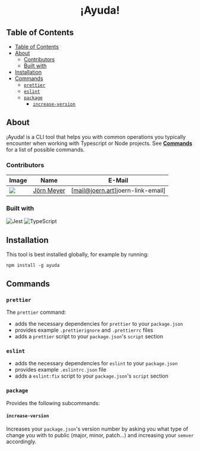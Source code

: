 <div align="center">
    <h1>¡Ayuda!</h1>
</div>

## Table of Contents

- [Table of Contents](#table-of-contents)
- [About](#about)
  - [Contributors](#contributors)
  - [Built with](#built-with)
- [Installation](#installation)
- [Commands](#commands)
  - [`prettier`](#prettier)
  - [`eslint`](#eslint)
  - [`package`](#package)
    - [`increase-version`](#increase-version)

## About

¡Ayuda! is a CLI tool that helps you with common operations you typically encounter when working with Typescript or Node projects. See [**Commands**](#commands) for a list of possible commands.

### Contributors

| Image             | Name                     | E-Mail                            |
| ----------------- | ------------------------ | --------------------------------- |
| ![][joern-avatar] | [Jörn Meyer][joern-link] | [mail@joern.art]joern-link-email] |

### Built with

![Jest](https://img.shields.io/badge/-jest-%23C21325?style=for-the-badge&logo=jest&logoColor=white)
![TypeScript](https://img.shields.io/badge/typescript-%23007ACC.svg?style=for-the-badge&logo=typescript&logoColor=white)

## Installation

This tool is best installed globally, for example by running:

`npm install -g ayuda`

## Commands

### `prettier`

The `prettier` command:

- adds the necessary dependencies for `prettier` to your `package.json`
- provides example `.prettierignore` and `.prettierrc` files
- adds a `prettier` script to your `package.json`'s `script` section

### `eslint`

- adds the necessary dependencies for `eslint` to your `package.json`
- provides example `.eslintrc.json` file
- adds a `eslint:fix` script to your `package.json`'s `script` section

### `package`

Provides the following subcommands:

#### `increase-version`

Increases your `package.json`'s version number by asking you what type of change you with to public (major, minor, patch...) and increasing your `semver` accordingly.

[joern-avatar]: https://joern.url.lol/avatar-100-round
[joern-link]: https://joern.url.lol/🧑‍💻
[joern-link-email]: mailto:mail@joern.art
